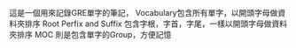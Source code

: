 這是一個用來記錄GRE單字的筆記，
Vocabulary包含所有單字，以開頭字母做資料夾排序
Root Perfix and Suffix 包含字根，字首，字尾，一樣以開頭字母做資料夾排序
MOC 則是包含單字的Group，方便記憶